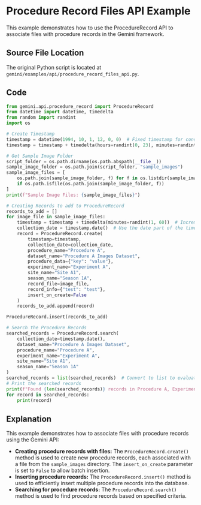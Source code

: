 # Procedure Record Files API Example

This example demonstrates how to use the ProcedureRecord API to associate files with procedure records in the Gemini framework.

## Source File Location

The original Python script is located at `gemini/examples/api/procedure_record_files_api.py`.

## Code

```python
from gemini.api.procedure_record import ProcedureRecord
from datetime import datetime, timedelta
from random import randint
import os

# Create Timestamp
timestamp = datetime(1994, 10, 1, 12, 0, 0)  # Fixed timestamp for consistency
timestamp = timestamp + timedelta(hours=randint(0, 23), minutes=randint(0, 59))  # Randomize time within the day

# Get Sample Image Folder
script_folder = os.path.dirname(os.path.abspath(__file__))
sample_image_folder = os.path.join(script_folder, "sample_images")
sample_image_files = [
    os.path.join(sample_image_folder, f) for f in os.listdir(sample_image_folder)
    if os.path.isfile(os.path.join(sample_image_folder, f))
]
print(f"Sample Image Files: {sample_image_files}")

# Creating Records to add to ProcedureRecord
records_to_add = []
for image_file in sample_image_files:
    timestamp = timestamp + timedelta(minutes=randint(1, 60))  # Increment timestamp for each file
    collection_date = timestamp.date()  # Use the date part of the timestamp
    record = ProcedureRecord.create(
        timestamp=timestamp,
        collection_date=collection_date,
        procedure_name="Procedure A",
        dataset_name="Procedure A Images Dataset",
        procedure_data={"key": "value"},
        experiment_name="Experiment A",
        site_name="Site A1",
        season_name="Season 1A",
        record_file=image_file,
        record_info={"test": "test"},
        insert_on_create=False
    )
    records_to_add.append(record)

ProcedureRecord.insert(records_to_add)

# Search the Procedure Records
searched_records = ProcedureRecord.search(
    collection_date=timestamp.date(),
    dataset_name="Procedure A Images Dataset",
    procedure_name="Procedure A",
    experiment_name="Experiment A",
    site_name="Site A1",
    season_name="Season 1A"
)
searched_records = list(searched_records)  # Convert to list to evaluate the generator
# Print the searched records
print(f"Found {len(searched_records)} records in Procedure A, Experiment A, Site A1, Season 1A:")
for record in searched_records:
    print(record)
```

## Explanation

This example demonstrates how to associate files with procedure records using the Gemini API:

*   **Creating procedure records with files:** The `ProcedureRecord.create()` method is used to create new procedure records, each associated with a file from the `sample_images` directory. The `insert_on_create` parameter is set to `False` to allow batch insertion.
*   **Inserting procedure records:** The `ProcedureRecord.insert()` method is used to efficiently insert multiple procedure records into the database.
*   **Searching for procedure records:** The `ProcedureRecord.search()` method is used to find procedure records based on specified criteria.
